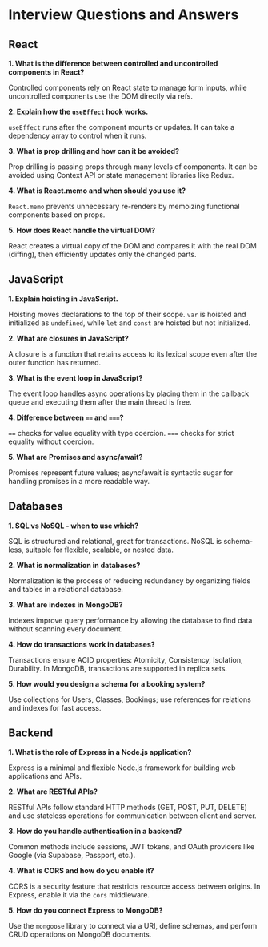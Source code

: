# Interview Questions and Answers

## React

**1. What is the difference between controlled and uncontrolled components in React?**

Controlled components rely on React state to manage form inputs, while uncontrolled components use the DOM directly via refs.

**2. Explain how the `useEffect` hook works.**

`useEffect` runs after the component mounts or updates. It can take a dependency array to control when it runs.

**3. What is prop drilling and how can it be avoided?**

Prop drilling is passing props through many levels of components. It can be avoided using Context API or state management libraries like Redux.

**4. What is React.memo and when should you use it?**

`React.memo` prevents unnecessary re-renders by memoizing functional components based on props.

**5. How does React handle the virtual DOM?**

React creates a virtual copy of the DOM and compares it with the real DOM (diffing), then efficiently updates only the changed parts.

## JavaScript

**1. Explain hoisting in JavaScript.**

Hoisting moves declarations to the top of their scope. `var` is hoisted and initialized as `undefined`, while `let` and `const` are hoisted but not initialized.

**2. What are closures in JavaScript?**

A closure is a function that retains access to its lexical scope even after the outer function has returned.

**3. What is the event loop in JavaScript?**

The event loop handles async operations by placing them in the callback queue and executing them after the main thread is free.

**4. Difference between `==` and `===`?**

`==` checks for value equality with type coercion. `===` checks for strict equality without coercion.

**5. What are Promises and async/await?**

Promises represent future values; async/await is syntactic sugar for handling promises in a more readable way.

## Databases

**1. SQL vs NoSQL - when to use which?**

SQL is structured and relational, great for transactions. NoSQL is schema-less, suitable for flexible, scalable, or nested data.

**2. What is normalization in databases?**

Normalization is the process of reducing redundancy by organizing fields and tables in a relational database.

**3. What are indexes in MongoDB?**

Indexes improve query performance by allowing the database to find data without scanning every document.

**4. How do transactions work in databases?**

Transactions ensure ACID properties: Atomicity, Consistency, Isolation, Durability. In MongoDB, transactions are supported in replica sets.

**5. How would you design a schema for a booking system?**

Use collections for Users, Classes, Bookings; use references for relations and indexes for fast access.

## Backend

**1. What is the role of Express in a Node.js application?**

Express is a minimal and flexible Node.js framework for building web applications and APIs.

**2. What are RESTful APIs?**

RESTful APIs follow standard HTTP methods (GET, POST, PUT, DELETE) and use stateless operations for communication between client and server.

**3. How do you handle authentication in a backend?**

Common methods include sessions, JWT tokens, and OAuth providers like Google (via Supabase, Passport, etc.).

**4. What is CORS and how do you enable it?**

CORS is a security feature that restricts resource access between origins. In Express, enable it via the `cors` middleware.

**5. How do you connect Express to MongoDB?**

Use the `mongoose` library to connect via a URI, define schemas, and perform CRUD operations on MongoDB documents.

